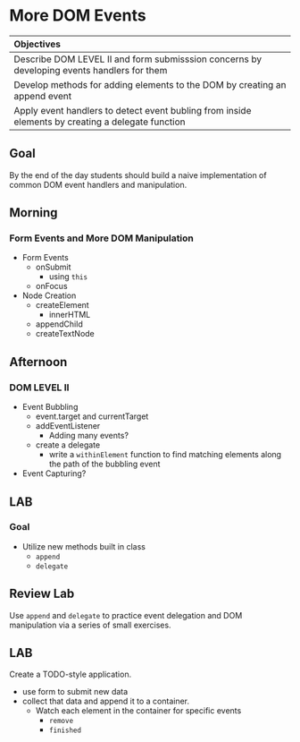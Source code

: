 # More DOM Events


| Objectives |
| :-----    |
| Describe DOM LEVEL II and form submisssion concerns by developing events handlers for them |
| Develop methods for adding elements to the DOM by creating an append event |
| Apply event handlers to detect event bubling from inside elements by creating a delegate function |

## Goal

By the end of the day students should build a naive implementation of common DOM event handlers and manipulation.

## Morning
### Form Events and More DOM Manipulation

* Form Events
  * onSubmit
    * using `this`
  * onFocus
* Node Creation
  * createElement
    * innerHTML
  * appendChild
  * createTextNode

## Afternoon
### DOM LEVEL II
 
* Event Bubbling
  * event.target and currentTarget
  * addEventListener
    * Adding many events?
  * create a delegate
    * write a `withinElement` function to find matching elements along the path of the bubbling event
* Event Capturing?


## LAB

### Goal 
* Utilize new methods built in class
  * `append`
  * `delegate`

## Review Lab

Use `append` and `delegate` to practice event delegation and DOM manipulation via a series of small exercises.

## LAB

Create a TODO-style application.

* use form to submit new data
* collect that data and append it to a container.
  * Watch each element in the container for specific events
    * `remove`
    * `finished`


